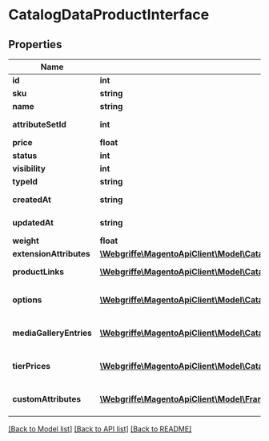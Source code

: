 # CatalogDataProductInterface

## Properties
Name | Type | Description | Notes
------------ | ------------- | ------------- | -------------
**id** | **int** | Id | [optional] 
**sku** | **string** | Sku | 
**name** | **string** | Name | [optional] 
**attributeSetId** | **int** | Attribute set id | [optional] 
**price** | **float** | Price | [optional] 
**status** | **int** | Status | [optional] 
**visibility** | **int** | Visibility | [optional] 
**typeId** | **string** | Type id | [optional] 
**createdAt** | **string** | Created date | [optional] 
**updatedAt** | **string** | Updated date | [optional] 
**weight** | **float** | Weight | [optional] 
**extensionAttributes** | [**\Webgriffe\MagentoApiClient\Model\CatalogDataProductExtensionInterface**](CatalogDataProductExtensionInterface.md) |  | [optional] 
**productLinks** | [**\Webgriffe\MagentoApiClient\Model\CatalogDataProductLinkInterface[]**](CatalogDataProductLinkInterface.md) | Product links info | [optional] 
**options** | [**\Webgriffe\MagentoApiClient\Model\CatalogDataProductCustomOptionInterface[]**](CatalogDataProductCustomOptionInterface.md) | List of product options | [optional] 
**mediaGalleryEntries** | [**\Webgriffe\MagentoApiClient\Model\CatalogDataProductAttributeMediaGalleryEntryInterface[]**](CatalogDataProductAttributeMediaGalleryEntryInterface.md) | Media gallery entries | [optional] 
**tierPrices** | [**\Webgriffe\MagentoApiClient\Model\CatalogDataProductTierPriceInterface[]**](CatalogDataProductTierPriceInterface.md) | List of product tier prices | [optional] 
**customAttributes** | [**\Webgriffe\MagentoApiClient\Model\FrameworkAttributeInterface[]**](FrameworkAttributeInterface.md) | Custom attributes values. | [optional] 

[[Back to Model list]](../README.md#documentation-for-models) [[Back to API list]](../README.md#documentation-for-api-endpoints) [[Back to README]](../README.md)


